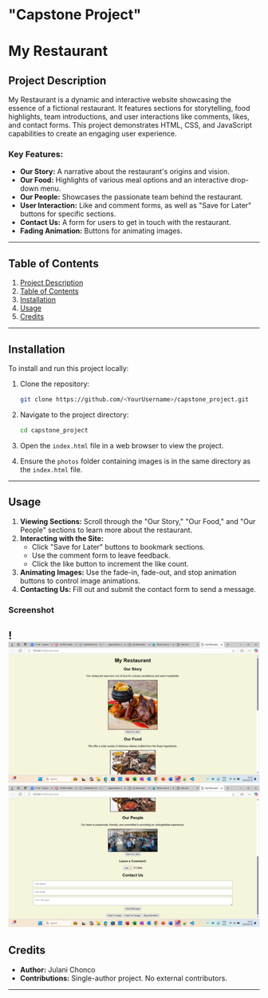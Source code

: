 # "Capstone Project" 

# My Restaurant

## Project Description
My Restaurant is a dynamic and interactive website showcasing the essence of a fictional restaurant. It features sections for storytelling, food highlights, team introductions, and user interactions like comments, likes, and contact forms. This project demonstrates HTML, CSS, and JavaScript capabilities to create an engaging user experience.

### Key Features:
- **Our Story:** A narrative about the restaurant's origins and vision.
- **Our Food:** Highlights of various meal options and an interactive drop-down menu.
- **Our People:** Showcases the passionate team behind the restaurant.
- **User Interaction:** Like and comment forms, as well as "Save for Later" buttons for specific sections.
- **Contact Us:** A form for users to get in touch with the restaurant.
- **Fading Animation:** Buttons for animating images.

---

## Table of Contents
1. [Project Description](#project-description)
2. [Table of Contents](#table-of-contents)
3. [Installation](#installation)
4. [Usage](#usage)
5. [Credits](#credits)

---

## Installation

To install and run this project locally:

1. Clone the repository:
   ```bash
   git clone https://github.com/<YourUsername>/capstone_project.git
   ```

2. Navigate to the project directory:
   ```bash
   cd capstone_project
   ```

3. Open the `index.html` file in a web browser to view the project.

4. Ensure the `photos` folder containing images is in the same directory as the `index.html` file.

---

## Usage

1. **Viewing Sections:** Scroll through the "Our Story," "Our Food," and "Our People" sections to learn more about the restaurant.
2. **Interacting with the Site:**
   - Click "Save for Later" buttons to bookmark sections.
   - Use the comment form to leave feedback.
   - Click the like button to increment the like count.
3. **Animating Images:** Use the fade-in, fade-out, and stop animation buttons to control image animations.
4. **Contacting Us:** Fill out and submit the contact form to send a message.

### Screenshot
!![alt text](<Screenshot (13).png>) ![alt text](<Screenshot (14).png>)
---

## Credits

- **Author:** Julani Chonco
- **Contributions:** Single-author project. No external contributors.

---
